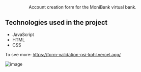 
<p align="center">Account creation form for the MoniBank virtual bank.</p>

## Technologies used in the project
* JavaScript
* HTML
* CSS

To see more:
https://form-validation-psi-kohl.vercel.app/

![image](https://github.com/guiquintero/formValidation/assets/62731566/f511e0ab-f351-4fa8-823a-9ca9c3b6845a)

